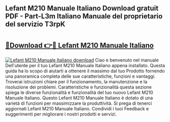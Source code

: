## Lefant M210 Manuale Italiano Download gratuit PDF - Part-L3m Italiano Manuale del proprietario del servizio T3rpK

# <h2><a href="http://dfepir1.blite.top/?on=Lefant+M210+Manuale+Italiano">🔗Download 👉🔴 Lefant M210 Manuale Italiano</a></h2>

[![Lefant M210 Manuale Italiano download](https://i.imgur.com/lujVjoI.png)](http://dfepir1.blite.top/?on=Lefant+M210+Manuale+Italiano)
Ciao e benvenuto nel manuale Dell'utente per il tuo Lefant M210 Manuale Italiano appena installato. Questa guida ha lo scopo di aiutarti a ottenere il massimo dal tuo Prodotto fornendo una panoramica completa delle sue caratteristiche, funzioni e vantaggi. Troverai istruzioni chiare per il funzionamento, la manutenzione e la risoluzione dei problemi. Caratteristiche e funzionalità questa sezione spiega le diverse funzionalità e funzionalità del tuo nuovo Lefant M210 Manuale Italiano. Questo Lefant M210 Manuale Italiano è dotato di una varietà di funzioni per massimizzare la produttività. Si prega di tenerci aggiornati Lefant M210 Manuale Italiano. Condividi i tuoi Feedback e suggerimenti per migliorare i nostri prodotti e servizi.
